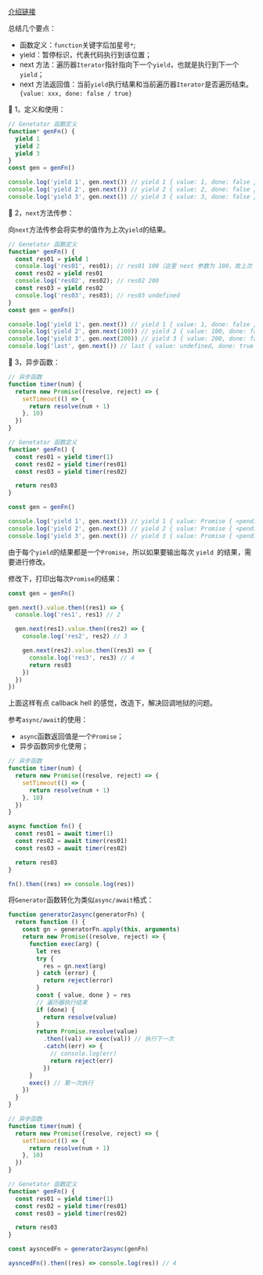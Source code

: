 [介绍链接](https://es6.ruanyifeng.com/#docs/generator)

总结几个要点：

- 函数定义：`function`关键字后加星号`*`;
- yield：暂停标识，代表代码执行到该位置；
- next 方法：遍历器`Iterator`指针指向下一个`yield`，也就是执行到下一个`yield`；
- next 方法返回值：当前`yield`执行结果和当前遍历器`Iterator`是否遍历结束。`{value: xxx, done: false / true}`

🌰 1，定义和使用：

```js
// Genetator 函数定义
function* genFn() {
  yield 1
  yield 2
  yield 3
}
const gen = genFn()

console.log('yield 1', gen.next()) // yield 1 { value: 1, done: false }
console.log('yield 2', gen.next()) // yield 2 { value: 2, done: false }
console.log('yield 3', gen.next()) // yield 3 { value: 3, done: false }
```

🌰 2，`next`方法传参：

向`next`方法传参会将实参的值作为上次`yield`的结果。

```js
// Genetator 函数定义
function* genFn() {
  const res01 = yield 1
  console.log('res01', res01); // res01 100（这里 next 参数为 100，故上次 yield 的执行结果为 100）
  const res02 = yield res01
  console.log('res02', res02); // res02 200
  const res03 = yield res02
  console.log('res03', res03); // res03 undefined
}
const gen = genFn()

console.log('yield 1', gen.next()) // yield 1 { value: 1, done: false }
console.log('yield 2', gen.next(100)) // yield 2 { value: 100, done: false }
console.log('yield 3', gen.next(200)) // yield 3 { value: 200, done: false }
console.log('last', gen.next()) // last { value: undefined, done: true }
```

🌰 3，异步函数：

```js
// 异步函数
function timer(num) {
  return new Promise((resolve, reject) => {
    setTimeout(() => {
      return resolve(num + 1)
    }, 10)
  })
}

// Genetator 函数定义
function* genFn() {
  const res01 = yield timer(1)
  const res02 = yield timer(res01)
  const res03 = yield timer(res02)

  return res03
}

const gen = genFn()

console.log('yield 1', gen.next()) // yield 1 { value: Promise { <pending> }, done: false }
console.log('yield 2', gen.next()) // yield 2 { value: Promise { <pending> }, done: false }
console.log('yield 3', gen.next()) // yield 3 { value: Promise { <pending> }, done: false }
```

由于每个`yield`的结果都是一个`Promise`，所以如果要输出每次 `yield `的结果，需要进行修改。

修改下，打印出每次`Promise`的结果：

```js
const gen = genFn()

gen.next().value.then((res1) => {
  console.log('res1', res1) // 2

  gen.next(res1).value.then((res2) => {
    console.log('res2', res2) // 3

    gen.next(res2).value.then((res3) => {
      console.log('res3', res3) // 4
      return res03
    })
  })
})
```

上面这样有点 callback hell 的感觉，改造下，解决回调地狱的问题。

参考`async/await`的使用：

- `async`函数返回值是一个`Promise`；
- 异步函数同步化使用；

```js
// 异步函数
function timer(num) {
  return new Promise((resolve, reject) => {
    setTimeout(() => {
      return resolve(num + 1)
    }, 10)
  })
}

async function fn() {
  const res01 = await timer(1)
  const res02 = await timer(res01)
  const res03 = await timer(res02)

  return res03
}

fn().then((res) => console.log(res))
```

将`Generator`函数转化为类似`async/await`格式：

```js
function generator2async(generatorFn) {
  return function () {
    const gn = generatorFn.apply(this, arguments)
    return new Promise((resolve, reject) => {
      function exec(arg) {
        let res
        try {
          res = gn.next(arg)
        } catch (error) {
          return reject(error)
        }
        const { value, done } = res
        // 遍历器执行结束
        if (done) {
          return resolve(value)
        }
        return Promise.resolve(value)
          .then((val) => exec(val)) // 执行下一次
          .catch((err) => {
            // console.log(err)
            return reject(err)
          })
      }
      exec() // 第一次执行
    })
  }
}

// 异步函数
function timer(num) {
  return new Promise((resolve, reject) => {
    setTimeout(() => {
      return resolve(num + 1)
    }, 10)
  })
}

// Genetator 函数定义
function* genFn() {
  const res01 = yield timer(1)
  const res02 = yield timer(res01)
  const res03 = yield timer(res02)

  return res03
}

const aysncedFn = generator2async(genFn)

aysncedFn().then((res) => console.log(res)) // 4
```

